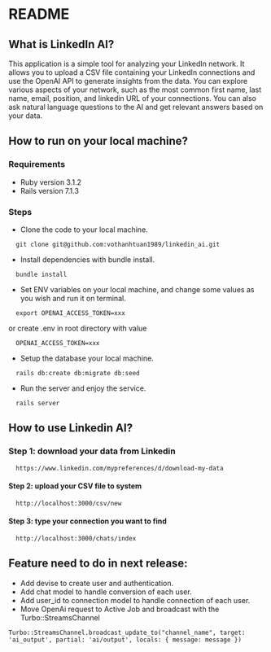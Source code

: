 # README

## What is LinkedIn AI?
This application is a simple tool for analyzing your LinkedIn network. It allows you to upload a CSV file containing your LinkedIn connections and use the OpenAI API to generate insights from the data. You can explore various aspects of your network, such as the most common first name, last name, email, position, and linkedin URL of your connections. You can also ask natural language questions to the AI and get relevant answers based on your data.

## How to run on your local machine?
### Requirements
- Ruby version 3.1.2
- Rails version 7.1.3

### Steps
- Clone the code to your local machine.
```command
  git clone git@github.com:vothanhtuan1989/linkedin_ai.git
```

- Install dependencies with bundle install.
```command
  bundle install
```

- Set ENV variables on your local machine, and change some values as you wish and run it on terminal.
```command
  export OPENAI_ACCESS_TOKEN=xxx
```
or create .env in root directory with value
```command
  OPENAI_ACCESS_TOKEN=xxx
```

- Setup the database your local machine.
```command
  rails db:create db:migrate db:seed
```

- Run the server and enjoy the service.
```command
  rails server
```

## How to use Linkedin AI?
### Step 1: download your data from Linkedin
```command
  https://www.linkedin.com/mypreferences/d/download-my-data
```

#### Step 2: upload your CSV file to system
```command
  http://localhost:3000/csv/new
```

#### Step 3: type your connection you want to find
```command
  http://localhost:3000/chats/index
```

## Feature need to do in next release:
- Add devise to create user and authentication.
- Add chat model to handle conversion of each user.
- Add user_id to connection model to handle connection of each user.
- Move OpenAi request to Active Job and broadcast with the Turbo::StreamsChannel
```command
Turbo::StreamsChannel.broadcast_update_to("channel_name", target: 'ai_output', partial: 'ai/output', locals: { message: message })
```
